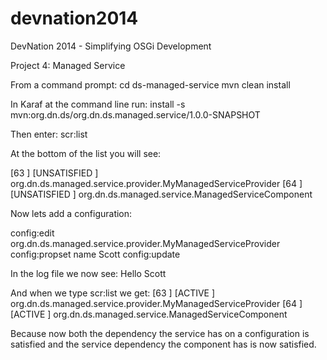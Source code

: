 devnation2014
=============

DevNation 2014 - Simplifying OSGi Development

Project 4: Managed Service

From a command prompt:
cd ds-managed-service
mvn clean install

In Karaf at the command line run:
install -s mvn:org.dn.ds/org.dn.ds.managed.service/1.0.0-SNAPSHOT

Then enter:
scr:list

At the bottom of the list you will see:

[63  ] [UNSATISFIED     ] org.dn.ds.managed.service.provider.MyManagedServiceProvider
[64  ] [UNSATISFIED     ] org.dn.ds.managed.service.ManagedServiceComponent

Now lets add a configuration:
 
config:edit org.dn.ds.managed.service.provider.MyManagedServiceProvider
config:propset name Scott
config:update

In the log file we now see:
Hello Scott

And when we type scr:list we get:
[63  ] [ACTIVE          ] org.dn.ds.managed.service.provider.MyManagedServiceProvider
[64  ] [ACTIVE          ] org.dn.ds.managed.service.ManagedServiceComponent

Because now both the dependency the service has on a configuration is satisfied and the service dependency the component has is now satisfied.
